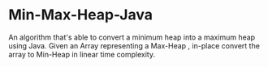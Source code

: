 # Min-Max-Heap-Java
An algorithm that's able to convert a minimum heap into a maximum heap using Java.
Given an Array representing a Max-Heap , in-place convert the array to Min-Heap in linear time complexity.
